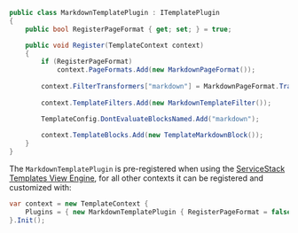 ```csharp
public class MarkdownTemplatePlugin : ITemplatePlugin
{
    public bool RegisterPageFormat { get; set; } = true;

    public void Register(TemplateContext context)
    {
        if (RegisterPageFormat)
            context.PageFormats.Add(new MarkdownPageFormat());
        
        context.FilterTransformers["markdown"] = MarkdownPageFormat.TransformToHtml;
        
        context.TemplateFilters.Add(new MarkdownTemplateFilter());

        TemplateConfig.DontEvaluateBlocksNamed.Add("markdown");
        
        context.TemplateBlocks.Add(new TemplateMarkdownBlock());
    }
}
```

The `MarkdownTemplatePlugin` is pre-registered when using the [ServiceStack Templates View Engine](/docs/view-engine), for
all other contexts it can be registered and customized with:

```csharp
var context = new TemplateContext {
    Plugins = { new MarkdownTemplatePlugin { RegisterPageFormat = false } }
}.Init();
```